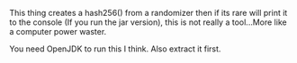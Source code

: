 This thing creates a hash256() from a randomizer then if its rare will print it to the console (If you run the jar version), this is not really a tool...More like a computer power waster.

You need OpenJDK to run this I think. Also extract it first.
